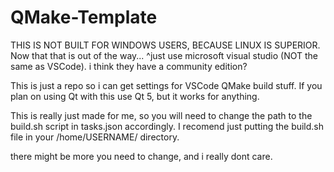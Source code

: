 # QMake-Template

THIS IS NOT BUILT FOR WINDOWS USERS, BECAUSE LINUX IS SUPERIOR. Now that that is out of the way...
^just use microsoft visual studio (NOT the same as VSCode). i think they have a community edition?

This is just a repo so i can get settings for VSCode QMake build stuff. If you plan on using Qt with this use Qt 5, but it works for anything.

This is really just made for me, so you will need to change the path to the build.sh script in tasks.json accordingly. I recomend just putting the build.sh file in your /home/USERNAME/ directory.

there might be more you need to change, and i really dont care.
